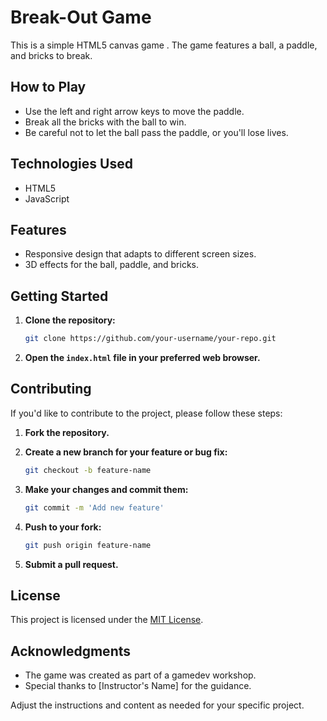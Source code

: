# Break-Out Game
This is a simple HTML5 canvas game . The game features a ball, a paddle, and bricks to break.


## How to Play

- Use the left and right arrow keys to move the paddle.
- Break all the bricks with the ball to win.
- Be careful not to let the ball pass the paddle, or you'll lose lives.

## Technologies Used

- HTML5
- JavaScript

## Features

- Responsive design that adapts to different screen sizes.
- 3D effects for the ball, paddle, and bricks.

## Getting Started

1. **Clone the repository:**

    ```bash
    git clone https://github.com/your-username/your-repo.git
    ```

2. **Open the `index.html` file in your preferred web browser.**

## Contributing

If you'd like to contribute to the project, please follow these steps:

1. **Fork the repository.**
2. **Create a new branch for your feature or bug fix:**

    ```bash
    git checkout -b feature-name
    ```

3. **Make your changes and commit them:**

    ```bash
    git commit -m 'Add new feature'
    ```

4. **Push to your fork:**

    ```bash
    git push origin feature-name
    ```

5. **Submit a pull request.**

## License

This project is licensed under the [MIT License](LICENSE).

## Acknowledgments

- The game was created as part of a gamedev workshop.
- Special thanks to [Instructor's Name] for the guidance.

Adjust the instructions and content as needed for your specific project.
